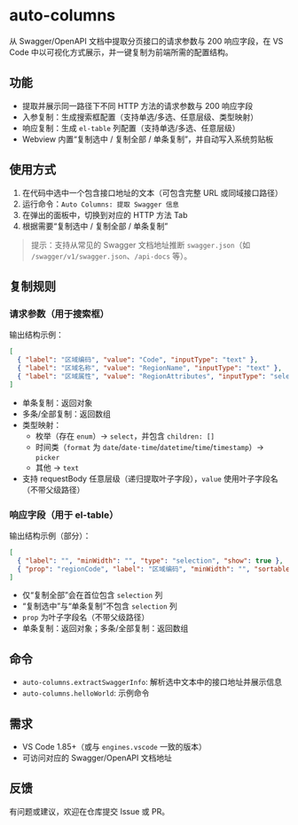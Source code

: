 # auto-columns

从 Swagger/OpenAPI 文档中提取分页接口的请求参数与 200 响应字段，在 VS Code 中以可视化方式展示，并一键复制为前端所需的配置结构。

## 功能
- 提取并展示同一路径下不同 HTTP 方法的请求参数与 200 响应字段
- 入参复制：生成搜索框配置（支持单选/多选、任意层级、类型映射）
- 响应复制：生成 `el-table` 列配置（支持单选/多选、任意层级）
- Webview 内置“复制选中 / 复制全部 / 单条复制”，并自动写入系统剪贴板

## 使用方式
1. 在代码中选中一个包含接口地址的文本（可包含完整 URL 或同域接口路径）
2. 运行命令：`Auto Columns: 提取 Swagger 信息`
3. 在弹出的面板中，切换到对应的 HTTP 方法 Tab
4. 根据需要“复制选中 / 复制全部 / 单条复制”

> 提示：支持从常见的 Swagger 文档地址推断 `swagger.json`（如 `/swagger/v1/swagger.json`、`/api-docs` 等）。

## 复制规则

### 请求参数（用于搜索框）
输出结构示例：
```json
[
  { "label": "区域编码", "value": "Code", "inputType": "text" },
  { "label": "区域名称", "value": "RegionName", "inputType": "text" },
  { "label": "区域属性", "value": "RegionAttributes", "inputType": "select", "children": [] }
]
```
- 单条复制：返回对象
- 多条/全部复制：返回数组
- 类型映射：
  - 枚举（存在 `enum`）→ `select`，并包含 `children: []`
  - 时间类（`format` 为 `date`/`date-time`/`datetime`/`time`/`timestamp`）→ `picker`
  - 其他 → `text`
- 支持 requestBody 任意层级（递归提取叶子字段），`value` 使用叶子字段名（不带父级路径）

### 响应字段（用于 el-table）
输出结构示例（部分）：
```json
[
  { "label": "", "minWidth": "", "type": "selection", "show": true },
  { "prop": "regionCode", "label": "区域编码", "minWidth": "", "sortable": false, "show": true }
]
```
- 仅“复制全部”会在首位包含 `selection` 列
- “复制选中”与“单条复制”不包含 `selection` 列
- `prop` 为叶子字段名（不带父级路径）
- 单条复制：返回对象；多条/全部复制：返回数组

## 命令
- `auto-columns.extractSwaggerInfo`: 解析选中文本中的接口地址并展示信息
- `auto-columns.helloWorld`: 示例命令

## 需求
- VS Code 1.85+（或与 `engines.vscode` 一致的版本）
- 可访问对应的 Swagger/OpenAPI 文档地址

## 反馈
有问题或建议，欢迎在仓库提交 Issue 或 PR。